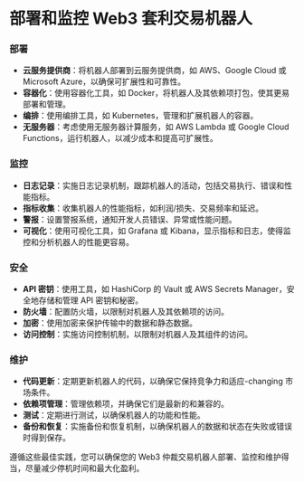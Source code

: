 **部署和监控 Web3 套利交易机器人**
=============================

### 部署

* **云服务提供商**：将机器人部署到云服务提供商，如 AWS、Google Cloud 或 Microsoft Azure，以确保可扩展性和可靠性。
* **容器化**：使用容器化工具，如 Docker，将机器人及其依赖项打包，使其更易部署和管理。
* **编排**：使用编排工具，如 Kubernetes，管理和扩展机器人的容器。
* **无服务器**：考虑使用无服务器计算服务，如 AWS Lambda 或 Google Cloud Functions，运行机器人，以减少成本和提高可扩展性。

### 监控

* **日志记录**：实施日志记录机制，跟踪机器人的活动，包括交易执行、错误和性能指标。
* **指标收集**：收集机器人的性能指标，如利润/损失、交易频率和延迟。
* **警报**：设置警报系统，通知开发人员错误、异常或性能问题。
* **可视化**：使用可视化工具，如 Grafana 或 Kibana，显示指标和日志，使得监控和分析机器人的性能更容易。

### 安全

* **API 密钥**：使用工具，如 HashiCorp 的 Vault 或 AWS Secrets Manager，安全地存储和管理 API 密钥和秘密。
* **防火墙**：配置防火墙，以限制对机器人及其依赖项的访问。
* **加密**：使用加密来保护传输中的数据和静态数据。
* **访问控制**：实施访问控制机制，以限制对机器人及其组件的访问。

### 维护

* **代码更新**：定期更新机器人的代码，以确保它保持竞争力和适应-changing 市场条件。
* **依赖项管理**：管理依赖项，并确保它们是最新的和兼容的。
* **测试**：定期进行测试，以确保机器人的功能和性能。
* **备份和恢复**：实施备份和恢复机制，以确保机器人的数据和状态在失败或错误时得到保存。

遵循这些最佳实践，您可以确保您的 Web3 仲裁交易机器人部署、监控和维护得当，尽量减少停机时间和最大化盈利。